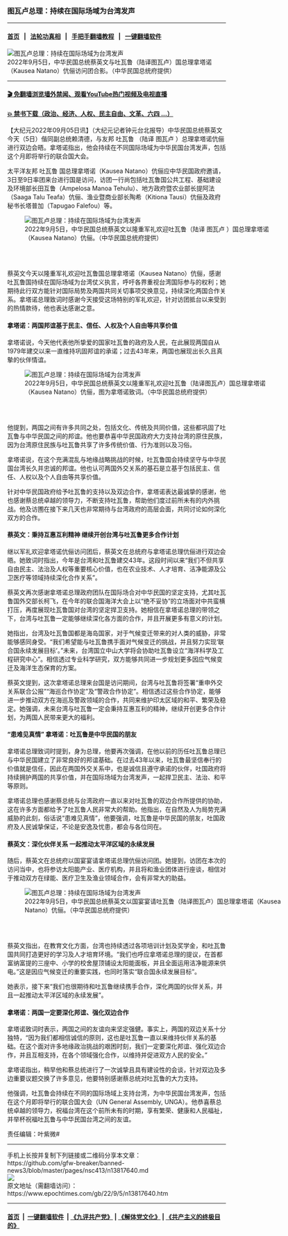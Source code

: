 ### 图瓦卢总理：持续在国际场域为台湾发声
------------------------

#### [首页](https://github.com/gfw-breaker/banned-news3/blob/master/README.md) &nbsp;&nbsp;|&nbsp;&nbsp; [法轮功真相](https://github.com/begood0513/basic/blob/master/README.md)  &nbsp;&nbsp;|&nbsp;&nbsp; [手把手翻墙教程](https://github.com/gfw-breaker/guides/wiki)  &nbsp;&nbsp;|&nbsp;&nbsp; [一键翻墙软件](https://github.com/gfw-breaker/nogfw/blob/master/README.md)  



<div><img alt="图瓦卢总理：持续在国际场域为台湾发声" class="attachment-djy_600_400 size-djy_600_400 wp-post-image" src="https://i.epochtimes.com/assets/uploads/2022/09/id13817666-2209050435502378-600x400.jpg"/>
<div class="caption">
 2022年9月5日，中华民国总统蔡英文与吐瓦鲁（陆译图瓦卢）国总理拿塔诺（Kausea Natano）伉俪访问团合影。（中华民国总统府提供）
</div></div><hr/>

#### [ 🎬  免翻墙浏览墙外禁闻、观看YouTube热门视频及电视直播](https://github.com/gfw-breaker/HelloWorld)

#### [ 💥  禁书下载（政治、经济、人权、民主自由、文革、六四 ...）](https://github.com/gfw-breaker/books/blob/master/README.md)

<div><p>
 【大纪元2022年09月05日讯】（大纪元记者钟元台北报导）中华民国总统蔡英文今天（5日）偕同副总统赖清德，与友邦
 <ok href="https://www.epochtimes.com/gb/tag/%E5%90%90%E7%93%A6%E9%B2%81.html">
  吐瓦鲁
 </ok>
 （陆译
 <ok href="https://www.epochtimes.com/gb/tag/%E5%9B%BE%E7%93%A6%E5%8D%A2.html">
  图瓦卢
 </ok>
 ）总理拿塔诺伉俪进行双边会晤。拿塔诺指出，他会持续在不同国际场域为中华民国台湾发声，包括这个月即将举行的联合国大会。
</p>
<p>
 太平洋友邦
 <ok href="https://www.epochtimes.com/gb/tag/%E5%90%90%E7%93%A6%E9%B2%81.html">
  吐瓦鲁
 </ok>
 国总理拿塔诺（Kausea Natano）伉俪应中华民国政府邀请，3日至9日率团来台进行国是访问，访团一行尚包括吐瓦鲁国公共工程、基础建设及环境部长田互鲁（Ampelosa Manoa Tehulu）、地方政府暨农业部长提阿法（Saaga Talu Teafa）伉俪、渔业暨商业部长陶希（Kitiona Tausi）伉俪及政府秘书长塔普加（Tapugao Falefou）等。
</p>
<figure aria-describedby="caption-attachment-13817667" class="wp-caption aligncenter" id="attachment_13817667" style="width: 600px">
 <ok href="https://i.epochtimes.com/assets/uploads/2022/09/id13817667-2209050435522378.jpg" target="_blank">
  <img alt="图瓦卢总理：持续在国际场域为台湾发声" class="size-large wp-image-13817667" src="https://i.epochtimes.com/assets/uploads/2022/09/id13817667-2209050435522378-600x401.jpg" title="图瓦卢总理：持续在国际场域为台湾发声"/>
 </ok>
 <br/><figcaption class="wp-caption-text" id="caption-attachment-13817667">
  2022年9月5日，中华民国总统蔡英文以隆重军礼欢迎吐瓦鲁（陆译
  <ok href="https://www.epochtimes.com/gb/tag/%E5%9B%BE%E7%93%A6%E5%8D%A2.html">
   图瓦卢
  </ok>
  ）国总理拿塔诺（Kausea Natano）伉俪。（中华民国总统府提供）
 </figcaption><br/>
</figure><br/>
<p>
 蔡英文今天以隆重军礼欢迎吐瓦鲁国总理拿塔诺（Kausea Natano）伉俪，感谢吐瓦鲁国持续在国际场域为台湾仗义执言，呼吁各界重视台湾国际参与的权利；她期待此行双方能针对国际局势及两国共同关切事项交换意见，持续深化两国合作关系。拿塔诺总理致词时感谢今天接受这场特别的军礼欢迎，针对访团抵台以来受到的热情款待，他也表达感谢之意。
</p>
<h4>
 拿塔诺：两国邦谊基于民主、信任、人权及个人自由等共享价值
</h4>
<p>
 拿塔诺说，今天他代表他所挚爱的国家吐瓦鲁的政府及人民，在此展现两国自从1979年建交以来一直维持巩固邦谊的承诺；过去43年来，两国也展现出长久且真摰的伙伴情谊。
</p>
<figure aria-describedby="caption-attachment-13817668" class="wp-caption aligncenter" id="attachment_13817668" style="width: 600px">
 <ok href="https://i.epochtimes.com/assets/uploads/2022/09/id13817668-2209050457012378.jpg" target="_blank">
  <img alt="图瓦卢总理：持续在国际场域为台湾发声" class="size-large wp-image-13817668" src="https://i.epochtimes.com/assets/uploads/2022/09/id13817668-2209050457012378-600x400.jpg" title="图瓦卢总理：持续在国际场域为台湾发声"/>
 </ok>
 <br/><figcaption class="wp-caption-text" id="caption-attachment-13817668">
  2022年9月5日，中华民国总统蔡英文以隆重军礼欢迎吐瓦鲁（陆译图瓦卢）国总理拿塔诺（Kausea Natano）伉俪，图为拿塔诺致词。（中华民国总统府提供）
 </figcaption><br/>
</figure><br/>
<p>
 他提到，两国之间有许多共同之处，包括文化、传统及共同价值，这些都巩固了吐瓦鲁与中华民国之间的邦谊。他也要恭喜中华民国政府大力支持台湾的原住民族，因为台湾原住民族与吐瓦鲁共享了许多传统价值、行为准则以及习俗。
</p>
<p>
 拿塔诺说，在这个充满混乱与地缘战略挑战的时候，吐瓦鲁国会持续坚守与中华民国台湾长久并忠诚的邦谊。他也认可两国外交关系的基石是立基于包括民主、信任、人权以及个人自由等共享价值。
</p>
<p>
 针对中华民国政府给予吐瓦鲁的支持以及双边合作，拿塔诺表达最诚挚的感谢，他也感谢蔡总统卓越的领导力，不断支持吐瓦鲁，帮助他们度过前所未有的内外挑战。他及访圑在接下来几天也非常期待与台湾政府的高层会面，共同讨论如何深化双方的合作。
</p>
<h4>
 蔡英文：秉持互惠互利精神 继续开创台湾与吐瓦鲁更多合作计划
</h4>
<p>
 继以军礼欢迎拿塔诺伉俪访问团后，蔡英文在总统府与拿塔诺总理伉俪进行双边会晤。她致词时指出，今年是台湾和吐瓦鲁建交43年。这段时间以来“我们不但共享自由民主、法治及人权等重要核心价值，也在农业技术、人才培育、洁净能源及公卫医疗等领域持续深化合作关系”。
</p>
<p>
 蔡英文再次感谢拿塔诺总理政府团队在国际场合对中华民国的坚定支持，尤其吐瓦鲁国外交部长柯飞，在今年的联合国海洋大会上以“绝不妥协”的立场面对中共蛮横打压，再度展现吐瓦鲁国对台湾的坚定捍卫支持。她相信在拿塔诺总理的带领之下，台湾与吐瓦鲁一定能够继续深化各方面的合作，并且开展更多有意义的计划。
</p>
<p>
 她指出，台湾及吐瓦鲁国都是海岛国家，对于气候变迁带来的对人类的威胁，非常能够感同身受。“我们希望能与吐瓦鲁携手面对气候变迁的挑战，并且努力实现‘联合国永续发展目标’。”未来，台湾国立中山大学将会协助吐瓦鲁设立“海洋科学及工程研究中心”。相信透过专业科学研究，双方能够共同进一步规划更多因应气候变迁及海洋生态保育的方案。
</p>
<p>
 蔡英文提到，这次拿塔诺总理来台国是访问期间，台湾与吐瓦鲁将签署“重申外交关系联合公报”“海巡合作协定”及“警政合作协定”。相信透过这些合作协定，能够进一步推动双方在海巡及警政领域的合作，共同来维护印太区域的和平、繁荣及稳定。她强调，未来台湾与吐瓦鲁一定会秉持互惠互利的精神，继续开创更多合作计划，为两国人民带来更大的福利。
</p>
<h4>
 “患难见真情” 拿塔诺：吐瓦鲁是中华民国的朋友
</h4>
<p>
 拿塔诺总理致词时提到，身为总理，他要再次强调，在他以前的历任吐瓦鲁总理已与中华民国建立了非常良好的邦谊基础。在过去43年以来，吐瓦鲁最坚信奉行的价值就是信任，因此在两国外交关系中，也是诚信且遵守承诺的伙伴，吐国政府将持续拥护两国的共享价值，并在国际场域为台湾发声，一起捍卫民主、法治、和平等原则。
</p>
<p>
 拿塔诺总理也感谢蔡总统与台湾政府一直以来对吐瓦鲁的双边合作所提供的协助，这在许多方面都给予了吐瓦鲁人民非常大的帮助。他指出，在自然及人为局势充满威胁的此刻，俗话说“患难见真情”，他要强调，吐瓦鲁是中华民国的朋友，吐国政府及人民诚挚保证，不论是安逸及忧患，都会与各位同在。
</p>
<h4>
 蔡英文：深化伙伴关系 一起推动太平洋区域的永续发展
</h4>
<p>
 随后，蔡英文在总统府以国宴宴请拿塔诺总理伉俪访问团。她提到，访团在本次的访问当中，也将参访太阳能产业、医疗机构，并且将和渔业团体进行座谈，相信对于推动双方在绿能、医疗卫生及渔业领域合作，会有非常大的助益。
</p>
<figure aria-describedby="caption-attachment-13817669" class="wp-caption aligncenter" id="attachment_13817669" style="width: 600px">
 <ok href="https://i.epochtimes.com/assets/uploads/2022/09/id13817669-2209050512492378.jpg" target="_blank">
  <img alt="图瓦卢总理：持续在国际场域为台湾发声" class="size-large wp-image-13817669" src="https://i.epochtimes.com/assets/uploads/2022/09/id13817669-2209050512492378-600x400.jpg" title="图瓦卢总理：持续在国际场域为台湾发声"/>
 </ok>
 <br/><figcaption class="wp-caption-text" id="caption-attachment-13817669">
  2022年9月5日，中华民国总统蔡英文以国宴宴请吐瓦鲁（陆译图瓦卢）国总理拿塔诺（Kausea Natano）伉俪。（中华民国总统府提供）
 </figcaption><br/>
</figure><br/>
<p>
 蔡英文指出，在教育文化方面，台湾也持续透过各项培训计划及奖学金，和吐瓦鲁国共同打造更好的学习及人才培育环境。“我们也呼应拿塔诺总理的提议，在首都富纳富提的三座中、小学的校舍屋顶铺设太阳能面板，并且全面运用洁净能源来供电。”这是因应气候变迁的重要实践，也同时落实“联合国永续发展目标”。
</p>
<p>
 她表示，接下来“我们也很期待和吐瓦鲁继续携手合作，深化两国的伙伴关系，并且一起推动太平洋区域的永续发展”。
</p>
<h4>
 拿塔诺：两国一定要深化邦谊、强化双边合作
</h4>
<p>
 拿塔诺致词时表示，两国之间的友谊向来坚定强健。事实上，两国的双边关系十分独特，“因为我们都相信诚信的原则，这也是吐瓦鲁一直以来维持伙伴关系的基础。在这个面对许多地缘政治挑战的艰困时刻，我们一定要深化邦谊、强化双边合作，并且互相支持，在各个领域强化合作，以维持并促进双方人民的安全。”
</p>
<p>
 拿塔诺指出，稍早他和蔡总统进行了一次诚挚且具有建设性的会谈，针对双边及多边重要议题交换了许多意见，他要特别感谢蔡总统对吐瓦鲁的大力支持。
</p>
<p>
 他强调，吐瓦鲁会持续在不同的国际场域上支持台湾，为中华民国台湾发声，包括在这个月即将举行的联合国大会（UN General Assembly, UNGA）。他恭喜蔡总统卓越的领导力，祝福台湾在这个前所未有的时期，享有繁荣、健康和人民福祉，并举杯祝福吐瓦鲁与中华民国台湾之间的友谊。
</p>
<p>
 责任编辑：叶紫微#
</p>
</div>
<hr/>
手机上长按并复制下列链接或二维码分享本文章：<br/>
https://github.com/gfw-breaker/banned-news3/blob/master/pages/nsc413/n13817640.md <br/>
<a href='https://github.com/gfw-breaker/banned-news3/blob/master/pages/nsc413/n13817640.md'><img src='https://github.com/gfw-breaker/banned-news3/blob/master/pages/nsc413/n13817640.md.png'/></a> <br/>
原文地址（需翻墙访问）：https://www.epochtimes.com/gb/22/9/5/n13817640.htm


------------------------
#### [首页](https://github.com/gfw-breaker/banned-news3/blob/master/README.md) &nbsp;|&nbsp; [一键翻墙软件](https://github.com/gfw-breaker/nogfw/blob/master/README.md) &nbsp;| [《九评共产党》](https://github.com/gfw-breaker/9ping.md/blob/master/README.md#九评之一评共产党是什么) | [《解体党文化》](https://github.com/gfw-breaker/jtdwh.md/blob/master/README.md) | [《共产主义的终极目的》](https://github.com/gfw-breaker/gczydzjmd.md/blob/master/README.md)


<img src='http://gfw-breaker.win/banned-news3/pages/nsc413/n13817640.md' width='0px' height='0px'/>